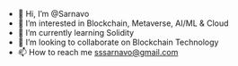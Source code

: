 - 👋 Hi, I’m @Sarnavo
- 👀 I’m interested in Blockchain, Metaverse,
     AI/ML & Cloud
- 🌱 I’m currently learning Solidity
- 💞️ I’m looking to collaborate on Blockchain Technology 
- 📫 How to reach me sssarnavo@gmail.com

<!---
Sarnavo/Sarnavo is a ✨ special ✨ repository because its `README.md` (this file) appears on your GitHub profile.
You can click the Preview link to take a look at your changes.
--->

